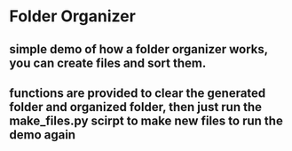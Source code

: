 # Folder Organizer

## simple demo of how a folder organizer works, you can create files and sort them.
## functions are provided to clear the generated folder and organized folder, then just run the make_files.py scirpt to make new files to run the demo again
